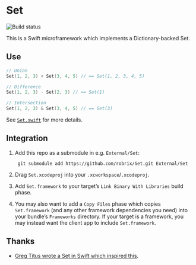 # Set

![Build status](https://api.travis-ci.org/robrix/Set.svg)

This is a Swift microframework which implements a Dictionary-backed Set.

## Use

```swift
// Union
Set(1, 2, 3) + Set(3, 4, 5) // == Set(1, 2, 3, 4, 5)

// Difference
Set(1, 2, 3) - Set(2, 3) // == Set(1)

// Intersection
Set(1, 2, 3) & Set(3, 4, 5) // == Set(3)
```

See [`Set.swift`][Set.swift] for more details.

## Integration

1. Add this repo as a submodule in e.g. `External/Set`:
  
        git submodule add https://github.com/robrix/Set.git External/Set
2. Drag `Set.xcodeproj` into your `.xcworkspace`/`.xcodeproj`.
3. Add `Set.framework` to your target’s `Link Binary With Libraries` build phase.
4. You may also want to add a `Copy Files` phase which copies `Set.framework` (and any other framework dependencies you need) into your bundle’s `Frameworks` directory. If your target is a framework, you may instead want the client app to include `Set.framework`.

## Thanks

- [Greg Titus wrote a Set in Swift which inspired this](https://twitter.com/gregtitus/status/476420154230726656).

[Set.swift]: https://github.com/robrix/Set/blob/master/Set/Set.swift
